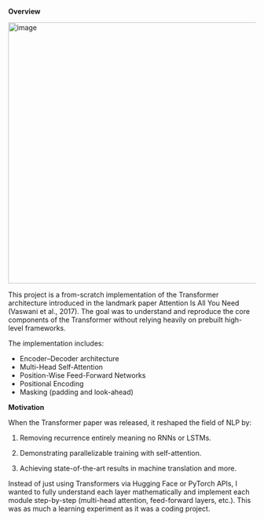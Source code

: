 **Overview**

<img width="505" height="531" alt="image" src="https://github.com/user-attachments/assets/10a32018-e7c1-47ba-a722-680385a9be48" />


This project is a from-scratch implementation of the Transformer architecture introduced in the landmark paper Attention Is All You Need (Vaswani et al., 2017).
The goal was to understand and reproduce the core components of the Transformer without relying heavily on prebuilt high-level frameworks.

The implementation includes:
- Encoder–Decoder architecture
- Multi-Head Self-Attention
- Position-Wise Feed-Forward Networks
- Positional Encoding
- Masking (padding and look-ahead)

**Motivation**
  
When the Transformer paper was released, it reshaped the field of NLP by:

1. Removing recurrence entirely meaning no RNNs or LSTMs.
   
2. Demonstrating parallelizable training with self-attention.
   
3. Achieving state-of-the-art results in machine translation and more.

Instead of just using Transformers via Hugging Face or PyTorch APIs, I wanted to fully understand each layer mathematically and implement each module step-by-step (multi-head attention, feed-forward layers, etc.).
This was as much a learning experiment as it was a coding project. 
